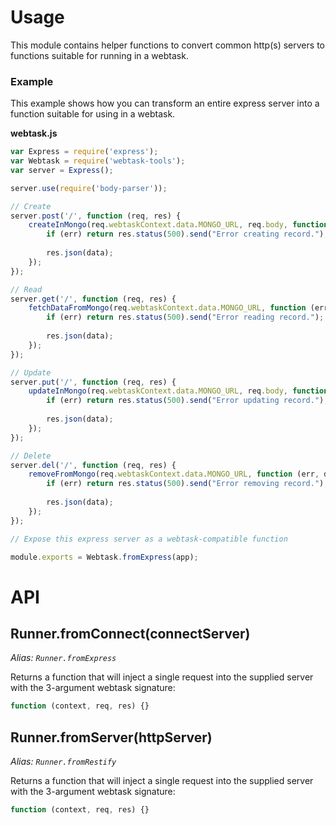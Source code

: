 # Usage

This module contains helper functions to convert common http(s) servers
to functions suitable for running in a webtask.

### Example

This example shows how you can transform an entire express server into a
function suitable for using in a webtask.

**webtask.js**

```javascript
var Express = require('express');
var Webtask = require('webtask-tools');
var server = Express();

server.use(require('body-parser'));

// Create
server.post('/', function (req, res) {
    createInMongo(req.webtaskContext.data.MONGO_URL, req.body, function (err, data) {
        if (err) return res.status(500).send("Error creating record.");
        
        res.json(data);
    });
});

// Read
server.get('/', function (req, res) {
    fetchDataFromMongo(req.webtaskContext.data.MONGO_URL, function (err, data) {
        if (err) return res.status(500).send("Error reading record.");
        
        res.json(data);
    });
});

// Update
server.put('/', function (req, res) {
    updateInMongo(req.webtaskContext.data.MONGO_URL, req.body, function (err, data) {
        if (err) return res.status(500).send("Error updating record.");
        
        res.json(data);
    });
});

// Delete
server.del('/', function (req, res) {
    removeFromMongo(req.webtaskContext.data.MONGO_URL, function (err, data) {
        if (err) return res.status(500).send("Error removing record.");
        
        res.json(data);
    });
});

// Expose this express server as a webtask-compatible function

module.exports = Webtask.fromExpress(app);
```

# API

## Runner.fromConnect(connectServer)

*Alias: `Runner.fromExpress`*

Returns a function that will inject a single request into the supplied server
with the 3-argument webtask signature:

```javascript
function (context, req, res) {}
```


## Runner.fromServer(httpServer)

*Alias: `Runner.fromRestify`*

Returns a function that will inject a single request into the supplied server
with the 3-argument webtask signature:

```javascript
function (context, req, res) {}
```
